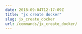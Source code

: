 ```yaml
---
date: 2018-09-04T12:17:09Z
title: "jx create docker"
slug: jx_create_docker
url: /commands/jx_create_docker/
---
```


